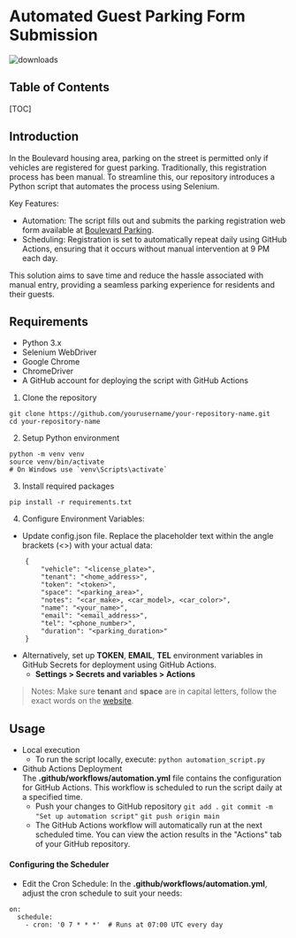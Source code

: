 Automated Guest Parking Form Submission
===
![downloads](https://img.shields.io/github/downloads/atom/atom/total.svg)

## Table of Contents

[TOC]

[](https://imgur.com/a/Sp45UhY)
## Introduction
In the Boulevard housing area, parking on the street is permitted only if vehicles are registered for guest parking. Traditionally, this registration process has been manual. To streamline this, our repository introduces a Python script that automates the process using Selenium.

Key Features:

* Automation: The script fills out and submits the parking registration web form available at [Boulevard Parking](https://boulevard.parkingattendant.com/1hchtwjdt95fd4zyxvqmdmeve0/permits/temporary/new?policy=k10g06m5yd15n7bbep5x0qncmm).
* Scheduling: Registration is set to automatically repeat daily using GitHub Actions, ensuring that it occurs without manual intervention at 9 PM each day.

This solution aims to save time and reduce the hassle associated with manual entry, providing a seamless parking experience for residents and their guests.

## Requirements
* Python 3.x
* Selenium WebDriver
* Google Chrome
* ChromeDriver
* A GitHub account for deploying the script with GitHub Actions

1. Clone the repository
```
git clone https://github.com/yourusername/your-repository-name.git
cd your-repository-name
```
2. Setup Python environment
```
python -m venv venv
source venv/bin/activate 
# On Windows use `venv\Scripts\activate`
```

3. Install required packages
```
pip install -r requirements.txt
```

4. Configure Environment Variables:
* Update config.json file. Replace the placeholder text within the angle brackets (<>) with your actual data:
``` 
    {
        "vehicle": "<license_plate>",
        "tenant": "<home_address>",
        "token": "<token>",
        "space": "<parking_area>",
        "notes": "<car_make>, <car_model>, <car_color>",
        "name": "<your_name>",
        "email": "<email_address>",
        "tel": "<phone_number>",
        "duration": "<parking_duration>"
    }
```
* Alternatively, set up **TOKEN**, **EMAIL**, **TEL**  environment variables in GitHub Secrets for deployment using GitHub Actions.
    * **Settings > Secrets and variables > Actions**
>Notes: Make sure **tenant** and **space** are in capital letters, follow the exact words on the [website](https://boulevard.parkingattendant.com/1hchtwjdt95fd4zyxvqmdmeve0/permits/temporary/new?policy=k10g06m5yd15n7bbep5x0qncmm).

## Usage
*  Local execution
    * To run the script locally, execute:
    `python automation_script.py`
* Github Actions Deployment<br>
The **.github/workflows/automation.yml** file contains the configuration for GitHub Actions. This workflow is scheduled to run the script daily at a specified time.
    * Push your changes to GitHub repository
    `git add .`
    `git commit -m "Set up automation script"`
    `git push origin main`
    * The GitHub Actions workflow will automatically run at the next scheduled time. You can view the action results in the "Actions" tab of your GitHub repository.

#### Configuring the Scheduler
* Edit the Cron Schedule:
In the **.github/workflows/automation.yml**, adjust the cron schedule to suit your needs:
```
on:
  schedule:
    - cron: '0 7 * * *'  # Runs at 07:00 UTC every day
```
